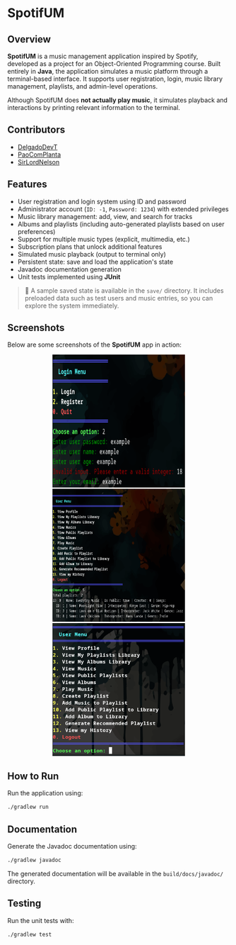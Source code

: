 # SpotifUM

## Overview

**SpotifUM** is a music management application inspired by Spotify, developed as a project for an Object-Oriented Programming course. Built entirely in **Java**, the application simulates a music platform through a terminal-based interface. It supports user registration, login, music library management, playlists, and admin-level operations.

Although SpotifUM does **not actually play music**, it simulates playback and interactions by printing relevant information to the terminal.

## Contributors

* [DelgadoDevT](https://github.com/DelgadoDevT)
* [PaoComPlanta](https://github.com/paocomplanta)
* [SirLordNelson](https://github.com/sirlordnelson)

## Features

- User registration and login system using ID and password  
- Administrator account (`ID: -1`, `Password: 1234`) with extended privileges  
- Music library management: add, view, and search for tracks  
- Albums and playlists (including auto-generated playlists based on user preferences)  
- Support for multiple music types (explicit, multimedia, etc.)  
- Subscription plans that unlock additional features  
- Simulated music playback (output to terminal only)  
- Persistent state: save and load the application's state  
- Javadoc documentation generation  
- Unit tests implemented using **JUnit**

> 💾 A sample saved state is available in the `save/` directory. It includes preloaded data such as test users and music entries, so you can explore the system immediately.

## Screenshots

Below are some screenshots of the **SpotifUM** app in action:

<div align="center">
  <img src="screenshots/age_validation.png" alt="s1" width="300" height="300">
  <img src="screenshots/list_playlist.png" alt="s2" width="300" height="300">
  <img src="screenshots/menu_user.png" alt="s3" width="300" height="300">
</div>

## How to Run

Run the application using:

```bash
./gradlew run
```

## Documentation

Generate the Javadoc documentation using:

```bash
./gradlew javadoc
```

The generated documentation will be available in the `build/docs/javadoc/` directory.

## Testing

Run the unit tests with:

```bash
./gradlew test
```
